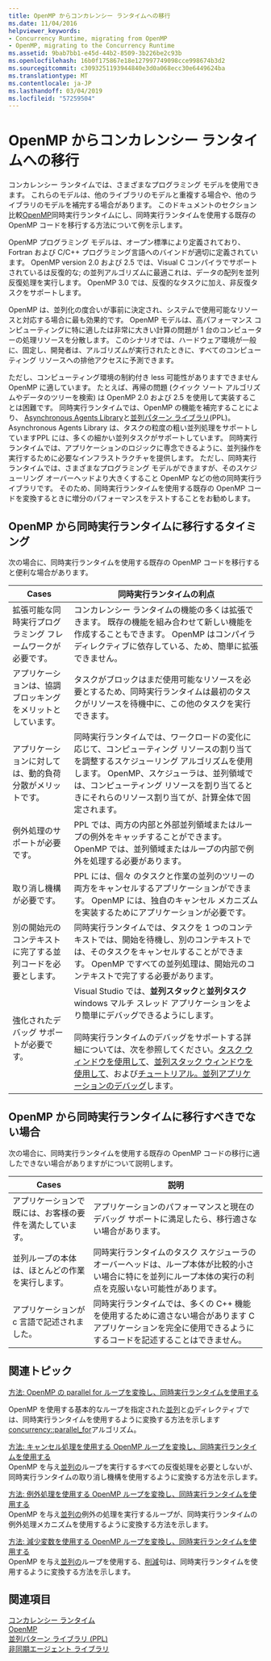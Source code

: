 ```yaml
---
title: OpenMP からコンカレンシー ランタイムへの移行
ms.date: 11/04/2016
helpviewer_keywords:
- Concurrency Runtime, migrating from OpenMP
- OpenMP, migrating to the Concurrency Runtime
ms.assetid: 9bab7bb1-e45d-44b2-8509-3b226be2c93b
ms.openlocfilehash: 16b0f175867e18e127997749098cce998674b3d2
ms.sourcegitcommit: c3093251193944840e3d0a068ecc30e6449624ba
ms.translationtype: MT
ms.contentlocale: ja-JP
ms.lasthandoff: 03/04/2019
ms.locfileid: "57259504"
---
```

# <a name="migrating-from-openmp-to-the-concurrency-runtime"></a>OpenMP からコンカレンシー ランタイムへの移行

コンカレンシー ランタイムでは、さまざまなプログラミング モデルを使用できます。 これらのモデルは、他のライブラリのモデルと重複する場合や、他のライブラリのモデルを補完する場合があります。 このドキュメントのセクション比較[OpenMP](../../parallel/concrt/comparing-the-concurrency-runtime-to-other-concurrency-models.md#openmp)同時実行ランタイムにし、同時実行ランタイムを使用する既存の OpenMP コードを移行する方法について例を示します。

OpenMP プログラミング モデルは、オープン標準により定義されており、Fortran および C/C++ プログラミング言語へのバインドが適切に定義されています。 OpenMP version 2.0 および 2.5 では、Visual C コンパイラでサポートされているは反復的な; の並列アルゴリズムに最適これは、データの配列を並列反復処理を実行します。 OpenMP 3.0 では、反復的なタスクに加え、非反復タスクをサポートします。

OpenMP は、並列化の度合いが事前に決定され、システムで使用可能なリソースと対応する場合に最も効果的です。 OpenMP モデルは、高パフォーマンス コンピューティングに特に適したは非常に大きい計算の問題が 1 台のコンピューターの処理リソースを分散します。 このシナリオでは、ハードウェア環境が一般に、固定し、開発者は、アルゴリズムが実行されたときに、すべてのコンピューティング リソースへの排他アクセスに予測できます。

ただし、コンピューティング環境の制約付き less 可能性がありますできません OpenMP に適しています。 たとえば、再帰の問題 (クイック ソート アルゴリズムやデータのツリーを検索) は OpenMP 2.0 および 2.5 を使用して実装することは困難です。 同時実行ランタイムでは、OpenMP の機能を補完することにより、 [Asynchronous Agents Library](../../parallel/concrt/asynchronous-agents-library.md)と[並列パターン ライブラリ](../../parallel/concrt/parallel-patterns-library-ppl.md)(PPL)。 Asynchronous Agents Library は、タスクの粒度の粗い並列処理をサポートしていますPPL には、多くの細かい並列タスクがサポートしています。 同時実行ランタイムでは、アプリケーションのロジックに専念できるように、並列操作を実行するために必要なインフラストラクチャを提供します。 ただし、同時実行ランタイムでは、さまざまなプログラミング モデルができますが、そのスケジューリング オーバーヘッドより大きくすること OpenMP などの他の同時実行ライブラリです。 そのため、同時実行ランタイムを使用する既存の OpenMP コードを変換するときに増分のパフォーマンスをテストすることをお勧めします。

## <a name="when-to-migrate-from-openmp-to-the-concurrency-runtime"></a>OpenMP から同時実行ランタイムに移行するタイミング

次の場合に、同時実行ランタイムを使用する既存の OpenMP コードを移行すると便利な場合があります。

|Cases|同時実行ランタイムの利点|
|-----------|-------------------------------------------|
|拡張可能な同時実行プログラミング フレームワークが必要です。|コンカレンシー ランタイムの機能の多くは拡張できます。 既存の機能を組み合わせて新しい機能を作成することもできます。 OpenMP はコンパイラ ディレクティブに依存している、ため、簡単に拡張できません。|
|アプリケーションは、協調ブロッキングをメリットとしています。|タスクがブロックはまだ使用可能なリソースを必要とするため、同時実行ランタイムは最初のタスクがリソースを待機中に、この他のタスクを実行できます。|
|アプリケーションに対しては、動的負荷分散がメリットです。|同時実行ランタイムでは、ワークロードの変化に応じて、コンピューティング リソースの割り当てを調整するスケジューリング アルゴリズムを使用します。 OpenMP、スケジューラは、並列領域では、コンピューティング リソースを割り当てるときにそれらのリソース割り当てが、計算全体で固定されます。|
|例外処理のサポートが必要です。|PPL では、両方の内部と外部並列領域またはループの例外をキャッチすることができます。 OpenMP では、並列領域またはループの内部で例外を処理する必要があります。|
|取り消し機構が必要です。|PPL には、個々 のタスクと作業の並列のツリーの両方をキャンセルするアプリケーションができます。 OpenMP には、独自のキャンセル メカニズムを実装するためにアプリケーションが必要です。|
|別の開始元のコンテキストに完了する並列コードを必要とします。|同時実行ランタイムでは、タスクを 1 つのコンテキストでは、開始を待機し、別のコンテキストでは、そのタスクをキャンセルすることができます。 OpenMP ですべての並列処理は、開始元のコンテキストで完了する必要があります。|
|強化されたデバッグ サポートが必要です。|Visual Studio では、**並列スタック**と**並列タスク**windows マルチ スレッド アプリケーションをより簡単にデバッグできるようにします。<br /><br /> 同時実行ランタイムのデバッグをサポートする詳細については、次を参照してください。[タスク ウィンドウを使用して](/visualstudio/debugger/using-the-tasks-window)、[並列スタック ウィンドウを使用して](/visualstudio/debugger/using-the-parallel-stacks-window)、および[チュートリアル。並列アプリケーションのデバッグ](/visualstudio/debugger/walkthrough-debugging-a-parallel-application)します。|

## <a name="when-not-to-migrate-from-openmp-to-the-concurrency-runtime"></a>OpenMP から同時実行ランタイムに移行すべきでない場合

次の場合に、同時実行ランタイムを使用する既存の OpenMP コードの移行に適したできない場合がありますがについて説明します。

|Cases|説明|
|-----------|-----------------|
|アプリケーションで既には、お客様の要件を満たしています。|アプリケーションのパフォーマンスと現在のデバッグ サポートに満足したら、移行適さない場合があります。|
|並列ループの本体は、ほとんどの作業を実行します。|同時実行ランタイムのタスク スケジューラのオーバーヘッドは、ループ本体が比較的小さい場合に特にを並列にループ本体の実行の利点を克服いない可能性があります。|
|アプリケーションが c 言語で記述されました。|同時実行ランタイムでは、多くの C++ 機能を使用するために適さない場合があります C アプリケーションを完全に使用できるようにするコードを記述することはできません。|

## <a name="related-topics"></a>関連トピック

[方法: OpenMP の parallel for ループを変換し、同時実行ランタイムを使用する](../../parallel/concrt/how-to-convert-an-openmp-parallel-for-loop-to-use-the-concurrency-runtime.md)

OpenMP を使用する基本的なループを指定された[並列](../../parallel/concrt/how-to-use-parallel-invoke-to-write-a-parallel-sort-routine.md#parallel)と[の](../../parallel/openmp/reference/for-openmp.md)ディレクティブでは、同時実行ランタイムを使用するように変換する方法を示します[concurrency::parallel_for](reference/concurrency-namespace-functions.md#parallel_for)アルゴリズム。

[方法: キャンセル処理を使用する OpenMP ループを変換し、同時実行ランタイムを使用する](../../parallel/concrt/convert-an-openmp-loop-that-uses-cancellation.md)<br/>
OpenMP を与え[並列](../../parallel/concrt/how-to-use-parallel-invoke-to-write-a-parallel-sort-routine.md#parallel)[の](../../parallel/openmp/reference/for-openmp.md)ループを実行するすべての反復処理を必要としないが、同時実行ランタイムの取り消し機構を使用するように変換する方法を示します。

[方法: 例外処理を使用する OpenMP ループを変換し、同時実行ランタイムを使用する](../../parallel/concrt/convert-an-openmp-loop-that-uses-exception-handling.md)<br/>
OpenMP を与え[並列](../../parallel/concrt/how-to-use-parallel-invoke-to-write-a-parallel-sort-routine.md#parallel)[の](../../parallel/openmp/reference/for-openmp.md)例外の処理を実行するループが、同時実行ランタイムの例外処理メカニズムを使用するように変換する方法を示します。

[方法: 減少変数を使用する OpenMP ループを変換し、同時実行ランタイムを使用する](../../parallel/concrt/convert-an-openmp-loop-that-uses-a-reduction-variable.md)<br/>
OpenMP を与え[並列](../../parallel/concrt/how-to-use-parallel-invoke-to-write-a-parallel-sort-routine.md#parallel)[の](../../parallel/openmp/reference/for-openmp.md)ループを使用する、[削減](../../parallel/openmp/reference/reduction.md)句は、同時実行ランタイムを使用するように変換する方法を示します。

## <a name="see-also"></a>関連項目

[コンカレンシー ランタイム](../../parallel/concrt/concurrency-runtime.md)<br/>
[OpenMP](../../parallel/concrt/comparing-the-concurrency-runtime-to-other-concurrency-models.md#openmp)<br/>
[並列パターン ライブラリ (PPL)](../../parallel/concrt/parallel-patterns-library-ppl.md)<br/>
[非同期エージェント ライブラリ](../../parallel/concrt/asynchronous-agents-library.md)

